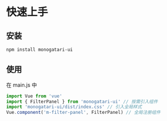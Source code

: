 # 快速上手

## 安装

```bash
npm install monogatari-ui
```

## 使用

在 main.js 中

```js
import Vue from 'vue'
import { FilterPanel } from 'monogatari-ui' // 按需引入组件
import 'monogatari-ui/dist/index.css' // 引入全局样式
Vue.component('m-filter-panel', FilterPanel) // 全局注册组件
```
